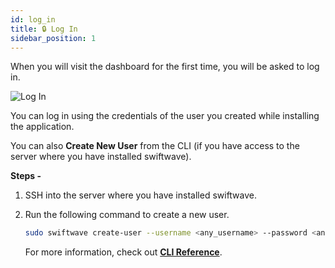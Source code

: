 ```yaml
---
id: log_in
title: 🔒 Log In
sidebar_position: 1
---
```


When you will visit the dashboard for the first time, you will be asked to log in.

![Log In](/assets/1.x.x/log-in.png)

You can log in using the credentials of the user you created while installing the application.

You can also **Create New User** from the CLI (if you have access to the server where you have installed swiftwave).

**Steps -**
1. SSH into the server where you have installed swiftwave.
2. Run the following command to create a new user.
    ```bash
    sudo swiftwave create-user --username <any_username> --password <any_password>
    ```

    For more information, check out [**CLI Reference**](/docs/cli/create-user).
